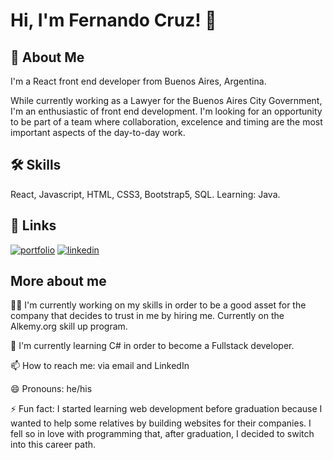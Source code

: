 
# Hi, I'm Fernando Cruz! 👋


## 🚀 About Me
I'm a React front end developer from Buenos Aires, Argentina.

While currently working as a Lawyer for the Buenos Aires City Government, I'm an enthusiastic of front end development.
I'm looking for an opportunity to be part of a team where collaboration, excelence and timing are the most important aspects of the day-to-day work.



## 🛠 Skills
React, Javascript, HTML, CSS3, Bootstrap5, SQL.
Learning: Java.


## 🔗 Links
[![portfolio](https://img.shields.io/badge/my_portfolio-000?style=for-the-badge&logo=ko-fi&logoColor=white)](https://fernandocruz.vercel.app/)
[![linkedin](https://img.shields.io/badge/linkedin-0A66C2?style=for-the-badge&logo=linkedin&logoColor=white)](https://www.linkedin.com/in/cruzfernandomartin/)

## More about me

👩‍💻 I'm currently working on my skills in order to be a good asset for the company that decides to trust in me by hiring me. Currently on the Alkemy.org skill up program.

🧠 I'm currently learning C# in order to become a Fullstack developer.

📫 How to reach me: via email and LinkedIn

😄 Pronouns: he/his

⚡️ Fun fact: I started learning web development before graduation because I wanted to help some relatives by building websites for their companies. I fell so in love with programming that, after graduation, I decided to switch into this career path.
